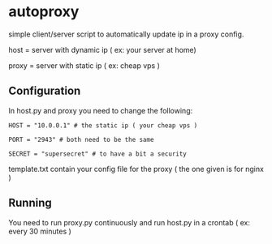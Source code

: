 # autoproxy


simple client/server script to automatically update ip in a proxy config.

host = server with dynamic ip ( ex: your server at home)

proxy = server with static ip ( ex: cheap vps ) 

## Configuration

In host.py and proxy you need to change the following:

    HOST = "10.0.0.1" # the static ip ( your cheap vps )
    
    PORT = "2943" # both need to be the same
    
    SECRET = "supersecret" # to have a bit a security


template.txt contain your config file for the proxy ( the one given is for nginx )
## Running
You need to run proxy.py continuously and run host.py in a crontab ( ex: every 30 minutes )
